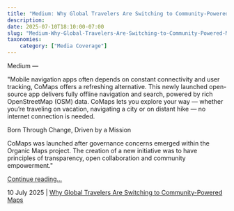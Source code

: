```yaml
---
title: "Medium: Why Global Travelers Are Switching to Community-Powered Maps"
description: 
date: 2025-07-10T18:10:00-07:00
slug: "Medium-Why-Global-Travelers-Are-Switching-to-Community-Powered-Maps"
taxonomies:
    category: ["Media Coverage"]
---
```


Medium —
 
 
"Mobile navigation apps often depends on constant connectivity and user tracking, CoMaps offers a refreshing alternative. This newly launched open-source app delivers fully offline navigation and search, powered by rich OpenStreetMap (OSM) data. CoMaps lets you explore your way — whether you’re traveling on vacation, navigating a city or on distant hike — no internet connection is needed.

Born Through Change, Driven by a Mission

CoMaps was launched after governance concerns emerged within the Organic Maps project. The creation of a new initiative was to have principles of transparency, open collaboration and community empowerment."


[Continue reading...](https://medium.com/@oleg_risewell/why-global-travelers-are-switching-to-community-powered-maps-5684df24381c)

10 July 2025 | [Why Global Travelers Are Switching to Community-Powered Maps](https://medium.com/@oleg_risewell/why-global-travelers-are-switching-to-community-powered-maps-5684df24381c)